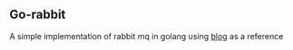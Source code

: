 ## Go-rabbit

A simple implementation of rabbit mq in golang using [blog](https://github.com/rabbitmq/rabbitmq-tutorials/blob/master/go/receive.go) as a reference